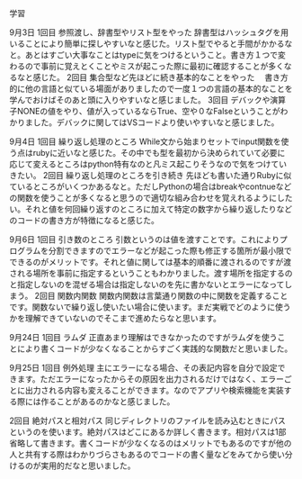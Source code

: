 学習

9月3日
1回目
参照渡し、辞書型やリスト型をやった
 辞書型はハッシュタグを用いることにより簡単に探しやすいなと感じた。リスト型でやると手間がかかるなと。あとはすごい大事なことはtypeに気をつけるということ。書き方１つで変わるので事前に覚えとくことやミスが起こった際に最初に確認することが多くなるなと感じた。
2回目
集合型など先ほどに続き基本的なことをやった
　書き方的に他の言語と似ている場面がありましたので一度１つの言語の基本的なことを学んでおけばそのあと頭に入りやすいなと感じました。
3回目
デバックや演算子NONEの値をやり、値が入っているならTrue、空や０なFalseということがわかりました。デバックに関してはVSコードより使いやすいなと感じました。

9月4日
1回目
繰り返し処理のところ
While文から始まりセットでinput関数を使う点はrubyに近いなと感じた。その中でも型を最初から決められていて必要に応じて変えるところはpython特有なのと凡ミス起こりそうなので気をつけていきたい。
2回目
繰り返し処理のところを引き続き
先ほども書いた通りRubyに似ているところがいくつかあるなと。ただしPythonの場合はbreakやcontnueなどの関数を使うことが多くなると思うので適切な組み合わせを覚えれるようにしたい。それと値を何回繰り返すのところに加えて特定の数字から繰り返したりなどのコードの書き方が特徴になると感じた。

9月6日
1回目
引き数のところ
引数というのは値を渡すことです。これによりプログラムを分割できますのでエラーなどが起こった際も修正する箇所が最小限でできるのがメリットです。それと値に関しては基本的順番に渡されるのですが渡される場所を事前に指定するということもわかりました。渡す場所を指定するのと指定しないのを混ぜる場合は指定しないのを先に書かないとエラーになってしまう。
2回目
関数内関数
関数内関数は言葉通り関数の中に関数を定義することです。関数ないで繰り返し使いたい場合に使います。まだ実戦でどのように使うかを理解できていないのでそこまで進めたらなと思います。

9月24日
1回目
ラムダ
正直あまり理解はできなかったのですがラムダを使うことにより書くコードが少なくなることからすごく実践的な関数だと思いました。

9月25日
1回目
例外処理
主にエラーになる場合、その表記内容を自分で設定できます。ただエラーになったからその原因を出力されるだけではなく、エラーごとに出力される内容も変えることができます。なのでアプリや検索機能を実装する際には作ることがあるのかなと感じました。

2回目
絶対パスと相対パス
同じディレクトリのファイルを読み込むときにパスというのを使います。絶対パスはどこにあるか詳しく書きます。相対パスは1部省略して書きます。書くコードが少なくなるのはメリットでもあるのですが他の人と共有する際はわかりづらさもあるのでコードの書く量などをみてから使い分けるのが実用的だなと思いました。
